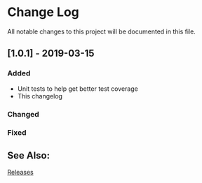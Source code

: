 
# Change Log
All notable changes to this project will be documented in this file.
   
## [1.0.1] - 2019-03-15
   
### Added

- Unit tests to help get better test coverage
- This changelog

### Changed
   
### Fixed


## See Also:

[Releases](https://github.com/richardeschloss/nuxt-stories/releases) 
